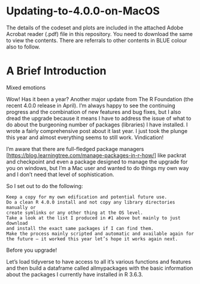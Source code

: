 # Updating-to-4.0.0-on-MacOS

The details of the codeset and plots are included in the attached Adobe Acrobat reader (.pdf) file in this repository. 
You need to download the same to view the contents. There are referrals to other contents in BLUE colour also to follow.

A Brief Introduction
=====================

Mixed emotions

Wow! Has it been a year? Another major update from The R
Foundation (the recent 4.0.0 release in April). I’m always happy to see the
continuing progress and the combination of new features and bug fixes, but I
also dread the upgrade because it means I have to address the issue of what to
do about the burgeoning number of packages (libraries) I have installed. I wrote
a fairly comprehensive post about it last year. I just took the plunge this year
and almost everything seems to still work. Vindication!

I’m aware that there are full-fledged package managers [https://blog.learningtree.com/manage-packages-in-r-how/]
like packrat and checkpoint and even a package designed to manage the upgrade for
you on windows, but I’m a Mac user and wanted to do things my own way and I
don’t need that level of sophistication.

So I set out to do the following:

    Keep a copy for my own edification and potential future use.
    Do a clean R 4.0.0 install and not copy any library directories manually or
    create symlinks or any other thing at the OS level.
    Take a look at the list I produced in #1 above but mainly to just download
    and install the exact same packages if I can find them.
    Make the process mainly scripted and automatic and available again for
    the future – it worked this year let’s hope it works again next.

Before you upgrade!

Let’s load tidyverse to have access to all it’s various functions and
features and then build a dataframe called allmypackages with the basic
information about the packages I currently have installed in R 3.6.3.
